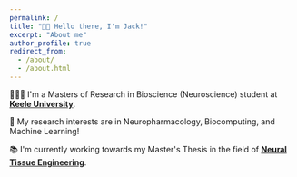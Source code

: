 ```yaml
---
permalink: /
title: "👋🏼 Hello there, I'm Jack!"
excerpt: "About me"
author_profile: true
redirect_from: 
  - /about/
  - /about.html
---
```


👨🏻‍💻 I'm a Masters of Research in Bioscience (Neuroscience) student at [**Keele University**](https://www.keele.ac.uk/).

🔬 My research interests are in Neuropharmacology, Biocomputing, and Machine Learning!

📚 I'm currently working towards my Master's Thesis in the field of [**Neural Tissue Engineering**](hhttps://www.keele.ac.uk/research/ourresearch/alliedhealthprofessionsandpharmacy/pharmacyandbioengineering/neuraltissueengineering/).